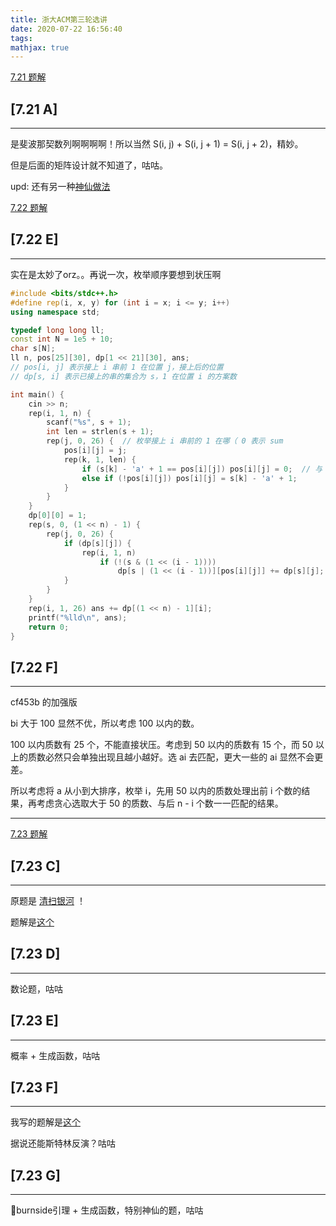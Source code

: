 ```yaml
---
title: 浙大ACM第三轮选讲
date: 2020-07-22 16:56:40
tags:
mathjax: true
---
```


[7.21 题解](https://www.kdocs.cn/l/srN6cUALrHvX?f=201)

## [7.21 A]
-----

是斐波那契数列啊啊啊啊！所以当然 S(i, j) + S(i, j + 1) = S(i, j + 2)，精妙。

但是后面的矩阵设计就不知道了，咕咕。

upd: 还有另一种[神仙做法](https://www.cnblogs.com/Flying2018/p/13356497.html)

[7.22 题解](https://www.kdocs.cn/l/shvH8qsctES4?f=201)

## [7.22 E]
-----

实在是太妙了orz。。再说一次，枚举顺序要想到状压啊

``` c++
#include <bits/stdc++.h>
#define rep(i, x, y) for (int i = x; i <= y; i++)
using namespace std;

typedef long long ll;
const int N = 1e5 + 10;
char s[N];
ll n, pos[25][30], dp[1 << 21][30], ans;
// pos[i, j] 表示接上 i 串前 1 在位置 j，接上后的位置
// dp[s, i] 表示已接上的串的集合为 s，1 在位置 i 的方案数

int main() {
    cin >> n;
    rep(i, 1, n) {
        scanf("%s", s + 1);
        int len = strlen(s + 1);
        rep(j, 0, 26) {  // 枚举接上 i 串前的 1 在哪（ 0 表示 sum
            pos[i][j] = j;
            rep(k, 1, len) {
                if (s[k] - 'a' + 1 == pos[i][j]) pos[i][j] = 0;  // 与 sum 交换了
                else if (!pos[i][j]) pos[i][j] = s[k] - 'a' + 1;
            }
        }
    }
    dp[0][0] = 1;
    rep(s, 0, (1 << n) - 1) {
        rep(j, 0, 26) {
            if (dp[s][j]) {
                rep(i, 1, n)
                    if (!(s & (1 << (i - 1))))
                        dp[s | (1 << (i - 1))][pos[i][j]] += dp[s][j];
            }
        }
    }
    rep(i, 1, 26) ans += dp[(1 << n) - 1][i];
    printf("%lld\n", ans);
    return 0;
}
```

## [7.22 F]
-----

cf453b 的加强版

bi 大于 100 显然不优，所以考虑 100 以内的数。

100 以内质数有 25 个，不能直接状压。考虑到 50 以内的质数有 15 个，而 50 以上的质数必然只会单独出现且越小越好。选 ai 去匹配，更大一些的 ai 显然不会更差。

所以考虑将 a 从小到大排序，枚举 i，先用 50 以内的质数处理出前 i 个数的结果，再考虑贪心选取大于 50 的质数、与后 n - i 个数一一匹配的结果。

-----

[7.23 题解](https://www.kdocs.cn/l/sfiEGXVVWPTR?f=201)

## [7.23 C]
-----

原题是 [清扫银河](http://uoj.ac/contest/51/problem/513) ！

题解是[这个]( )

## [7.23 D]
-----

数论题，咕咕

## [7.23 E]
-----

概率 + 生成函数，咕咕

## [7.23 F]
-----

我写的题解是[这个](https://imilyx.github.io/2020/07/26/ZJU-ACM%207.23%20F%20%E4%BB%A5%E5%8F%8A%E7%B1%BB%E4%BC%BC%E6%A8%A1%E5%9E%8B%E6%80%BB%E7%BB%93/)

据说还能斯特林反演？咕咕

## [7.23 G]
-----

burnside引理 + 生成函数，特别神仙的题，咕咕